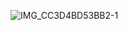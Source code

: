 ![IMG_CC3D4BD53BB2-1](https://github.com/Mohit-Jawale/top_150_lc/assets/61145739/a6eeaf95-d801-42b8-97e1-3a14f83603b2)
